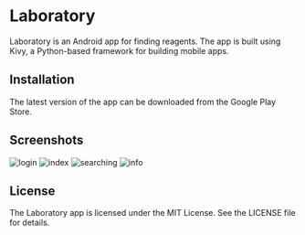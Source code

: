 # Laboratory
Laboratory is an Android app for finding reagents.
The app is built using Kivy, a Python-based framework for building mobile apps.

## Installation
The latest version of the app can be downloaded from the Google Play Store.

## Screenshots
![login](screenshots/login.jpg "login")
![index](screenshots/index.jpg "index")
![searching](screenshots/searching.jpg "searching")
![info](screenshots/info.jpg "info")

## License
The Laboratory app is licensed under the MIT License. See the LICENSE file for details.
